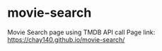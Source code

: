 # movie-search
Movie Search page using TMDB API call
Page link: https://chay140.github.io/movie-search/
